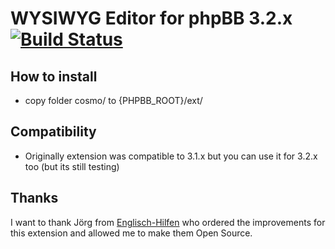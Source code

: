 # WYSIWYG Editor for phpBB 3.2.x [![Build Status](https://travis-ci.org/cYbercOsmOnauT/wysiwygsceditorphpbb.svg?branch=master)](https://travis-ci.org/cYbercOsmOnauT/wysiwygsceditorphpbb)

## How to install ##
* copy folder cosmo/ to {PHPBB_ROOT}/ext/

## Compatibility ##

* Originally extension was compatible to 3.1.x but you can use it for 3.2.x too (but its still testing)

## Thanks
I want to thank Jörg from [Englisch-Hilfen](http://www.englisch-hilfen.de) who ordered the improvements for this extension and allowed me to make them Open Source.
